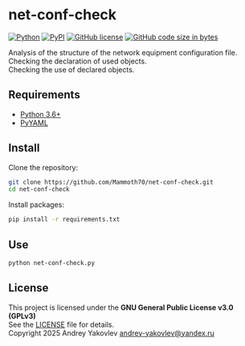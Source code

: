# net-conf-check

[![Python][1]][2] [![PyPI][3]][4] [![GitHub license][5]][6] [![GitHub code size in bytes][7]]()

[1]: https://img.shields.io/badge/python-3.6+-blue.svg?logo=python&logoColor=white
[2]: https://www.python.org/downloads/
[3]: https://img.shields.io/pypi/v/PyYAML.svg?logo=pypi&logoColor=white
[4]: https://pypi.python.org/pypi/PyYAML
[5]: https://img.shields.io/github/license/Mammoth70/net-conf-check.svg
[6]: LICENSE
[7]: https://img.shields.io/github/languages/code-size/Mammoth70/net-conf-check.svg?color=teal

Analysis of the structure of the network equipment configuration file.  
Checking the declaration of used objects.  
Checking the use of declared objects.

## Requirements
* [Python 3.6+](https://www.python.org/downloads/)
* [PyYAML](https://pypi.python.org/pypi/PyYAML)

## Install
Clone the repository:
```bash
git clone https://github.com/Mammoth70/net-conf-check.git
cd net-conf-check
```
Install packages:
```bash
pip install -r requirements.txt
```

## Use
```bash
python net-conf-check.py
```

## License
This project is licensed under the **GNU General Public License v3.0 (GPLv3)**  
See the [LICENSE](LICENSE) file for details.  
Copyright 2025 Andrey Yakovlev <andrey-yakovlev@yandex.ru>
